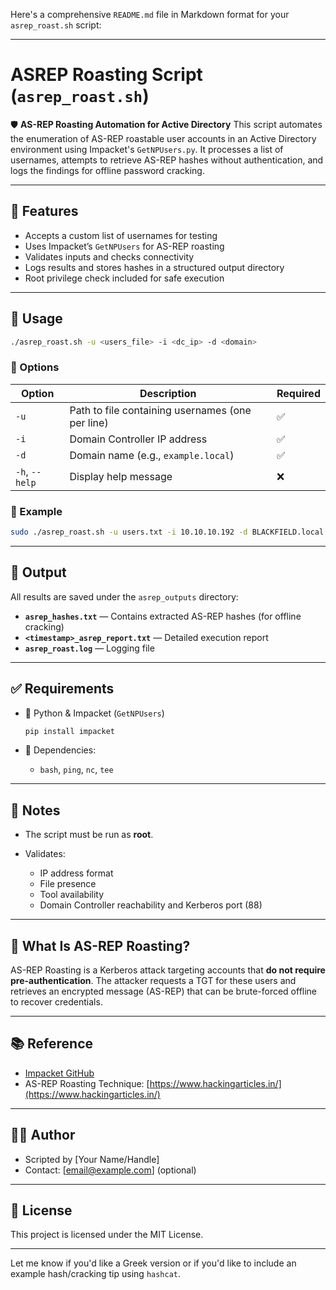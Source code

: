 Here's a comprehensive `README.md` file in Markdown format for your `asrep_roast.sh` script:

---

# ASREP Roasting Script (`asrep_roast.sh`)

🛡️ **AS-REP Roasting Automation for Active Directory**
This script automates the enumeration of AS-REP roastable user accounts in an Active Directory environment using Impacket's `GetNPUsers.py`. It processes a list of usernames, attempts to retrieve AS-REP hashes without authentication, and logs the findings for offline password cracking.

---

## 📜 Features

* Accepts a custom list of usernames for testing
* Uses Impacket’s `GetNPUsers` for AS-REP roasting
* Validates inputs and checks connectivity
* Logs results and stores hashes in a structured output directory
* Root privilege check included for safe execution

---

## 🚀 Usage

```bash
./asrep_roast.sh -u <users_file> -i <dc_ip> -d <domain>
```

### 🔧 Options

| Option         | Description                                      | Required |
| -------------- | ------------------------------------------------ | -------- |
| `-u`           | Path to file containing usernames (one per line) | ✅        |
| `-i`           | Domain Controller IP address                     | ✅        |
| `-d`           | Domain name (e.g., `example.local`)              | ✅        |
| `-h`, `--help` | Display help message                             | ❌        |

### 📌 Example

```bash
sudo ./asrep_roast.sh -u users.txt -i 10.10.10.192 -d BLACKFIELD.local
```

---

## 📁 Output

All results are saved under the `asrep_outputs` directory:

* **`asrep_hashes.txt`** — Contains extracted AS-REP hashes (for offline cracking)
* **`<timestamp>_asrep_report.txt`** — Detailed execution report
* **`asrep_roast.log`** — Logging file

---

## ✅ Requirements

* 🧪 Python & Impacket (`GetNPUsers`)

  ```bash
  pip install impacket
  ```
* 🧰 Dependencies:

  * `bash`, `ping`, `nc`, `tee`

---

## 🛑 Notes

* The script must be run as **root**.
* Validates:

  * IP address format
  * File presence
  * Tool availability
  * Domain Controller reachability and Kerberos port (88)

---

## 🔐 What Is AS-REP Roasting?

AS-REP Roasting is a Kerberos attack targeting accounts that **do not require pre-authentication**. The attacker requests a TGT for these users and retrieves an encrypted message (AS-REP) that can be brute-forced offline to recover credentials.

---

## 📚 Reference

* [Impacket GitHub](https://github.com/SecureAuthCorp/impacket)
* AS-REP Roasting Technique: [https://www.hackingarticles.in/](https://www.hackingarticles.in/)

---

## 🧑‍💻 Author

* Scripted by \[Your Name/Handle]
* Contact: \[[email@example.com](mailto:email@example.com)] (optional)

---

## 📄 License

This project is licensed under the MIT License.

---

Let me know if you'd like a Greek version or if you'd like to include an example hash/cracking tip using `hashcat`.
